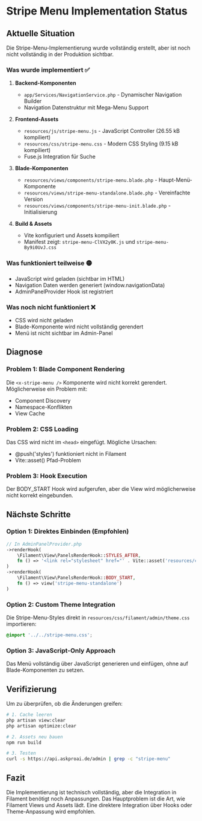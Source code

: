 # Stripe Menu Implementation Status

## Aktuelle Situation

Die Stripe-Menu-Implementierung wurde vollständig erstellt, aber ist noch nicht vollständig in der Produktion sichtbar.

### Was wurde implementiert ✅

1. **Backend-Komponenten**
   - `app/Services/NavigationService.php` - Dynamischer Navigation Builder
   - Navigation Datenstruktur mit Mega-Menu Support

2. **Frontend-Assets** 
   - `resources/js/stripe-menu.js` - JavaScript Controller (26.55 kB kompiliert)
   - `resources/css/stripe-menu.css` - Modern CSS Styling (9.15 kB kompiliert)
   - Fuse.js Integration für Suche

3. **Blade-Komponenten**
   - `resources/views/components/stripe-menu.blade.php` - Haupt-Menü-Komponente
   - `resources/views/stripe-menu-standalone.blade.php` - Vereinfachte Version
   - `resources/views/components/stripe-menu-init.blade.php` - Initialisierung

4. **Build & Assets**
   - Vite konfiguriert und Assets kompiliert
   - Manifest zeigt: `stripe-menu-ClVX2y0K.js` und `stripe-menu-By9i0UvJ.css`

### Was funktioniert teilweise 🟡

- JavaScript wird geladen (sichtbar im HTML)
- Navigation Daten werden generiert (window.navigationData)
- AdminPanelProvider Hook ist registriert

### Was noch nicht funktioniert ❌

- CSS wird nicht geladen
- Blade-Komponente wird nicht vollständig gerendert
- Menü ist nicht sichtbar im Admin-Panel

## Diagnose

### Problem 1: Blade Component Rendering
Die `<x-stripe-menu />` Komponente wird nicht korrekt gerendert. Möglicherweise ein Problem mit:
- Component Discovery
- Namespace-Konflikten
- View Cache

### Problem 2: CSS Loading
Das CSS wird nicht im `<head>` eingefügt. Mögliche Ursachen:
- @push('styles') funktioniert nicht in Filament
- Vite::asset() Pfad-Problem

### Problem 3: Hook Execution
Der BODY_START Hook wird aufgerufen, aber die View wird möglicherweise nicht korrekt eingebunden.

## Nächste Schritte

### Option 1: Direktes Einbinden (Empfohlen)
```php
// In AdminPanelProvider.php
->renderHook(
    \Filament\View\PanelsRenderHook::STYLES_AFTER,
    fn () => '<link rel="stylesheet" href="' . Vite::asset('resources/css/stripe-menu.css') . '">'
)
->renderHook(
    \Filament\View\PanelsRenderHook::BODY_START,
    fn () => view('stripe-menu-standalone')
)
```

### Option 2: Custom Theme Integration
Die Stripe-Menu-Styles direkt in `resources/css/filament/admin/theme.css` importieren:
```css
@import '../../stripe-menu.css';
```

### Option 3: JavaScript-Only Approach
Das Menü vollständig über JavaScript generieren und einfügen, ohne auf Blade-Komponenten zu setzen.

## Verifizierung

Um zu überprüfen, ob die Änderungen greifen:

```bash
# 1. Cache leeren
php artisan view:clear
php artisan optimize:clear

# 2. Assets neu bauen
npm run build

# 3. Testen
curl -s https://api.askproai.de/admin | grep -c "stripe-menu"
```

## Fazit

Die Implementierung ist technisch vollständig, aber die Integration in Filament benötigt noch Anpassungen. Das Hauptproblem ist die Art, wie Filament Views und Assets lädt. Eine direktere Integration über Hooks oder Theme-Anpassung wird empfohlen.